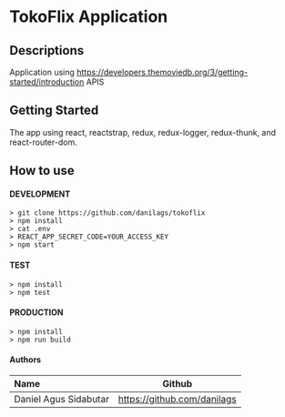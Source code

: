 # TokoFlix Application

## Descriptions
Application using https://developers.themoviedb.org/3/getting-started/introduction APIS

## Getting Started
The app using react, reactstrap, redux, redux-logger, redux-thunk, and react-router-dom.

## How to use
#### DEVELOPMENT
```
> git clone https://github.com/danilags/tokoflix
> npm install
> cat .env
> REACT_APP_SECRET_CODE=YOUR_ACCESS_KEY
> npm start
```

#### TEST
```
> npm install
> npm test
```

#### PRODUCTION
```
> npm install
> npm run build
```

#### Authors
|Name           |Github                          |
|:--------------|:------------------------------:|
|Daniel Agus Sidabutar       |https://github.com/danilags   |